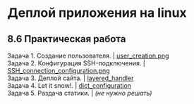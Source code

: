 # Деплой приложения на linux
## 8.6 Практическая работа

Задача 1. Cоздание пользователя. | [user_creation.png](https://github.com/wafflelios/Python-Advanced/blob/main/mod8/user_creation.png)<br>
Задача 2. Конфигурация SSH-подключения. | [SSH_connection_configuration.png](https://github.com/wafflelios/Python-Advanced/blob/main/mod8/SSH_connection_configuration.png)<br>
Задача 3. Деплой сайта. | [layered_handler](https://github.com/wafflelios/Python-Advanced/tree/main/mod7/layered_handler)<br>
Задача 4. Let it snow!. | [dict_configuration](https://github.com/wafflelios/Python-Advanced/tree/main/mod7/dict_configuration)<br>
Задача 5. Раздача статики. | _(не нужно решать)_
